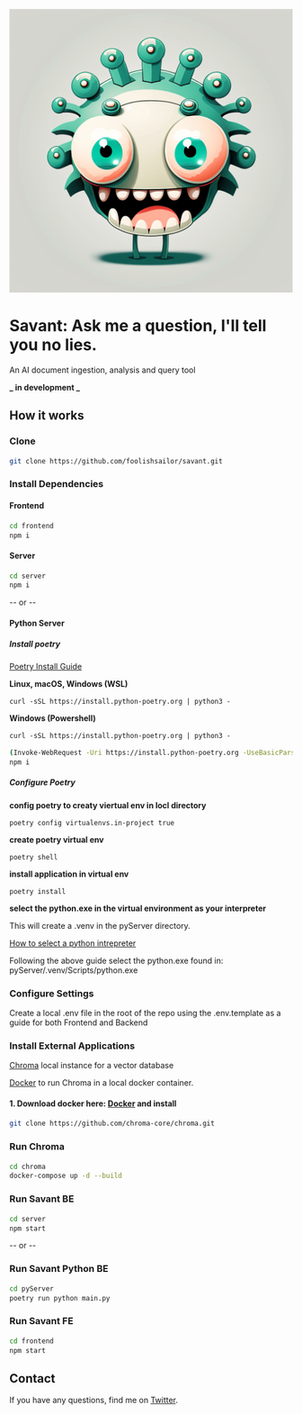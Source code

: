 ![savant-logo](./frontend/public/assets/logo512.png)

# Savant: Ask me a question, I'll tell you no lies.

An AI document ingestion, analysis and query tool

**_ in development _**

## How it works

### Clone

```bash
git clone https://github.com/foolishsailor/savant.git
```

### Install Dependencies

#### Frontend

```bash
cd frontend
npm i
```

#### Server

```bash
cd server
npm i
```

-- or --

#### Python Server

##### Install poetry

[Poetry Install Guide](https://python-poetry.org/docs/)

**Linux, macOS, Windows (WSL)**

```
curl -sSL https://install.python-poetry.org | python3 -
```

**Windows (Powershell)**

```
curl -sSL https://install.python-poetry.org | python3 -
```

```bash
(Invoke-WebRequest -Uri https://install.python-poetry.org -UseBasicParsing).Content | py -
npm i
```

##### Configure Poetry

**config poetry to creaty viertual env in locl directory**

```
poetry config virtualenvs.in-project true
```

**create poetry virtual env**

```
poetry shell
```

**install application in virtual env**

```
poetry install
```

**select the python.exe in the virtual environment as your interpreter**

This will create a .venv in the pyServer directory.

[How to select a python intrepreter](https://code.visualstudio.com/docs/python/environments)

Following the above guide select the python.exe found in: pyServer/.venv/Scripts/python.exe

### Configure Settings

Create a local .env file in the root of the repo using the .env.template as a guide for both Frontend and Backend

### Install External Applications

[Chroma](https://www.trychroma.com/) local instance for a vector database

[Docker](https://www.docker.com/) to run Chroma in a local docker container.

#### 1. Download docker here: [Docker](https://www.docker.com/) and install

```bash
git clone https://github.com/chroma-core/chroma.git
```

### Run Chroma

```bash
cd chroma
docker-compose up -d --build
```

### Run Savant BE

```bash
cd server
npm start
```

-- or --

### Run Savant Python BE

```bash
cd pyServer
poetry run python main.py
```

### Run Savant FE

```bash
cd frontend
npm start
```

## Contact

If you have any questions, find me on [Twitter](https://twitter.com/foolishsailor).
